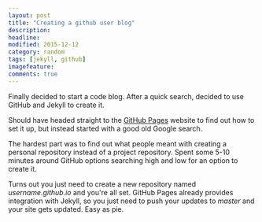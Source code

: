 ```yaml
---
layout: post
title: "Creating a github user blog"
description:
headline:
modified: 2015-12-12
category: random
tags: [jekyll, github]
imagefeature:
comments: true
---
```


Finally decided to start a code blog. After a quick search, decided to use GitHub and Jekyll to create it.

Should have headed straight to the [GitHub Pages](https://pages.github.com/) website to find out how to set it up, but instead started with a good old Google search.

The hardest part was to find out what people meant with creating a personal repository instead of a project repository. Spent some 5-10 minutes around GitHub options searching high and low for an option to create it.

Turns out you just need to create a new repository named *username.github.io* and you're all set. GitHub Pages already provides integration with Jekyll, so you just need to push your updates to *master* and your site gets updated. Easy as pie.
